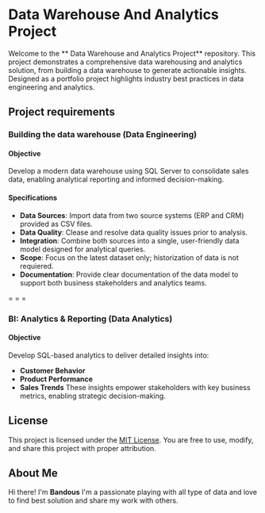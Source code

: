 # Data Warehouse And Analytics Project
Welcome to the ** Data Warehouse and Analytics Project** repository.
This project demonstrates a comprehensive data warehousing and analytics solution, from building a data warehouse to generate actionable insights. Designed as a portfolio project highlights industry best practices in data engineering and analytics. 

## Project requirements

### Building the data warehouse (Data Engineering)

#### Objective
Develop a modern data warehouse using SQL Server to consolidate sales data, enabling analytical reporting and informed  decision-making.

#### Specifications
- **Data Sources**: Import data from two source systems (ERP and CRM) provided as CSV files.
- **Data Quality**: Clease and resolve data quality issues prior to analysis.
- **Integration**: Combine both sources into a single, user-friendly data model designed for analytical queries.
- **Scope**: Focus on the latest dataset only; historization of data is not requiered.
- **Documentation**: Provide clear documentation of the data model to support both business stakeholders and analytics teams.

= = =



### BI: Analytics & Reporting (Data Analytics)

#### Objective 
Develop SQL-based analytics to deliver detailed insights into:
- **Customer Behavior**
- **Product Performance**
- **Sales Trends**
These insights empower stakeholders with key business metrics, enabling strategic decision-making.


## License

This project is licensed under the [MIT License](LICENSE). You are free to use, modify, and share this project with proper attribution.

## About Me
Hi there! I'm **Bandous** I'm a passionate playing with all type of data and love to find best solution and share my work with others.




